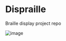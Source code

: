 Dispraille
==========

Braille display project repo

![image](http://Users/guglielmotorelli/Documents/SFPC/Dispraille/img/Circuit.png)
